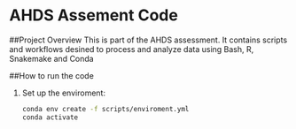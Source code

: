# AHDS Assement Code

##Project Overview
This is part of the AHDS assessment. It contains scripts and workflows desined
to process and analyze data using Bash, R, Snakemake and Conda

##How to run the code
1. Set up the enviroment:
	```bash
	conda env create -f scripts/enviroment.yml
	conda activate 
